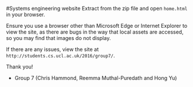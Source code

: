 #Systems engineering website
Extract from the zip file and open `home.html` in your browser. 

Ensure you use a browser other than Microsoft Edge or Internet Explorer to view the site, as there are bugs in the way that local assets are accessed, so you may find that images do not display.

If there are any issues, view the site at `http://students.cs.ucl.ac.uk/2016/group7/`.

Thank you!

- Group 7 (Chris Hammond, Reemma Muthal-Puredath and Hong Yu)